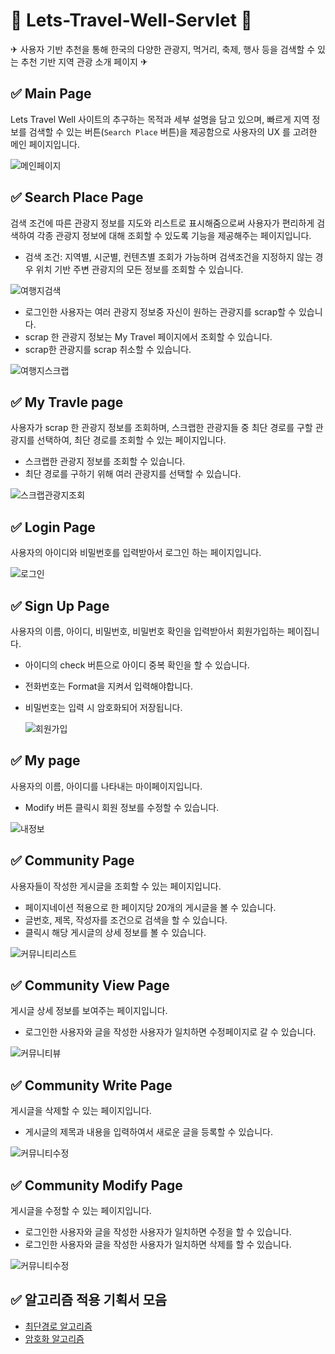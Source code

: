 # 🚢 Lets-Travel-Well-Servlet 🚗

✈ 사용자 기반 추천을 통해 한국의 다양한 관광지, 먹거리, 축제, 행사 등을 검색할 수 있는 추천 기반 지역 관광 소개 페이지 ✈

## ✅ Main Page

Lets Travel Well 사이트의 추구하는 목적과 세부 설명을 담고 있으며, 빠르게 지역 정보를 검색할 수 있는 버튼(`Search Place` 버튼)을 제공함으로 사용자의 UX 를 고려한 메인 페이지입니다.

![메인페이지](./docs/img/mainpage.png)

## ✅ Search Place Page

검색 조건에 따른 관광지 정보를 지도와 리스트로 표시해줌으로써 사용자가 편리하게 검색하여 각종 관광지 정보에 대해 조회할 수 있도록 기능을 제공해주는 페이지입니다.

- 검색 조건: 지역별, 시군별, 컨텐츠별 조회가 가능하며 검색조건을 지정하지 않는 경우 위치 기반 주변 관광지의 모든 정보를 조회할 수 있습니다.

![여행지검색](./docs/img/search.png)

- 로그인한 사용자는 여러 관광지 정보중 자신이 원하는 관광지를 scrap할 수 있습니다.
- scrap 한 관광지 정보는 My Travel 페이지에서 조회할 수 있습니다.
- scrap한 관광지를 scrap 취소할 수 있습니다.

![여행지스크랩](./docs/img/scrap.png)

## ✅ My Travle page

사용자가 scrap 한 관광지 정보를 조회하며, 스크랩한 관광지들 중 최단 경로를 구할 관광지를 선택하여, 최단 경로를 조회할 수 있는 페이지입니다.

- 스크랩한 관광지 정보를 조회할 수 있습니다.
- 최단 경로를 구하기 위해 여러 관광지를 선택할 수 있습니다.

![스크랩관광지조회](./docs/img/mytravel.png)

## ✅ Login Page

사용자의 아이디와 비밀번호를 입력받아서 로그인 하는 페이지입니다.

![로그인](./docs/img/login.png)

## ✅ Sign Up Page

사용자의 이름, 아이디, 비밀번호, 비밀번호 확인을 입력받아서 회원가입하는 페이집니다.

- 아이디의 check 버튼으로 아이디 중복 확인을 할 수 있습니다.
- 전화번호는 Format을 지켜서 입력해야합니다.
- 비밀번호는 입력 시 암호화되어 저장됩니다.

  ![회원가입](./docs/img/signup.png)

## ✅ My page

사용자의 이름, 아이디를 나타내는 마이페이지입니다.

- Modify 버튼 클릭시 회원 정보를 수정할 수 있습니다.

![내정보](./docs/img/mypage.png)

## ✅ Community Page

사용자들이 작성한 게시글을 조회할 수 있는 페이지입니다.

- 페이지네이션 적용으로 한 페이지당 20개의 게시글을 볼 수 있습니다.
- 글번호, 제목, 작성자를 조건으로 검색을 할 수 있습니다.
- 클릭시 해당 게시글의 상세 정보를 볼 수 있습니다.

![커뮤니티리스트](./docs/img/communitylist.png)

## ✅ Community View Page

게시글 상세 정보를 보여주는 페이지입니다.

- 로그인한 사용자와 글을 작성한 사용자가 일치하면 수정페이지로 갈 수 있습니다.

![커뮤니티뷰](./docs/img/communityview.png)

## ✅ Community Write Page

게시글을 삭제할 수 있는 페이지입니다.

- 게시글의 제목과 내용을 입력하여서 새로운 글을 등록할 수 있습니다.

![커뮤니티수정](./docs/img/communitywrite.png)

## ✅ Community Modify Page

게시글을 수정할 수 있는 페이지입니다.

- 로그인한 사용자와 글을 작성한 사용자가 일치하면 수정을 할 수 있습니다.
- 로그인한 사용자와 글을 작성한 사용자가 일치하면 삭제를 할 수 있습니다.

![커뮤니티수정](./docs/img/communitymodify.png)

## ✅ 알고리즘 적용 기획서 모음

- [최단경로 알고리즘](./FEATURE1.md)</br>
- [암호화 알고리즘](./FEATURE2.md)

